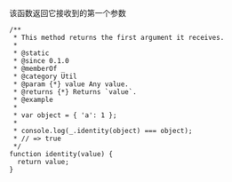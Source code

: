 该函数返回它接收到的第一个参数

    /**
     * This method returns the first argument it receives.
     *
     * @static
     * @since 0.1.0
     * @memberOf _
     * @category Util
     * @param {*} value Any value.
     * @returns {*} Returns `value`.
     * @example
     *
     * var object = { 'a': 1 };
     *
     * console.log(_.identity(object) === object);
     * // => true
     */
    function identity(value) {
      return value;
    }
